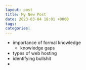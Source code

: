 ```yaml
---
layout: post
title: My New Post
date: 2023-03-04 18:01 +0000
tags:   
categories:
---
```


* importance of formal knowledge
  * knowledge gaps
* types of web hosting
* identifying bullshit
* 

